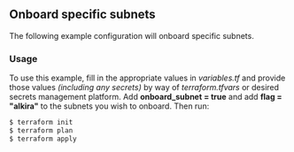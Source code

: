 ## Onboard specific subnets
The following example configuration will onboard specific subnets.

### Usage
To use this example, fill in the appropriate values in _variables.tf_ and provide those values _(including any secrets)_ by way of _terraform.tfvars_ or desired secrets management platform. Add **onboard_subnet = true** and add **flag = "alkira"** to the subnets you wish to onboard. Then run:

```bash
$ terraform init
$ terraform plan
$ terraform apply
```
